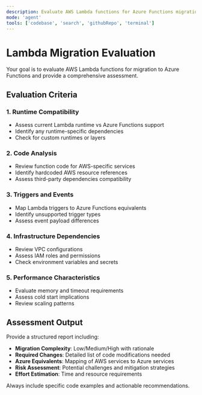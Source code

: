 ```yaml
---
description: Evaluate AWS Lambda functions for Azure Functions migration readiness and provide detailed assessment
mode: 'agent'
tools: ['codebase', 'search', 'githubRepo', 'terminal']
---
```


# Lambda Migration Evaluation

Your goal is to evaluate AWS Lambda functions for migration to Azure Functions and provide a comprehensive assessment.

## Evaluation Criteria

### 1. **Runtime Compatibility**
- Assess current Lambda runtime vs Azure Functions support
- Identify any runtime-specific dependencies
- Check for custom runtimes or layers

### 2. **Code Analysis**
- Review function code for AWS-specific services
- Identify hardcoded AWS resource references
- Assess third-party dependencies compatibility

### 3. **Triggers and Events**
- Map Lambda triggers to Azure Functions equivalents
- Identify unsupported trigger types
- Assess event payload differences

### 4. **Infrastructure Dependencies**
- Review VPC configurations
- Assess IAM roles and permissions
- Check environment variables and secrets

### 5. **Performance Characteristics**
- Evaluate memory and timeout requirements
- Assess cold start implications
- Review scaling patterns

## Assessment Output

Provide a structured report including:
- **Migration Complexity**: Low/Medium/High with rationale
- **Required Changes**: Detailed list of code modifications needed
- **Azure Equivalents**: Mapping of AWS services to Azure services
- **Risk Assessment**: Potential challenges and mitigation strategies
- **Effort Estimation**: Time and resource requirements

Always include specific code examples and actionable recommendations.
